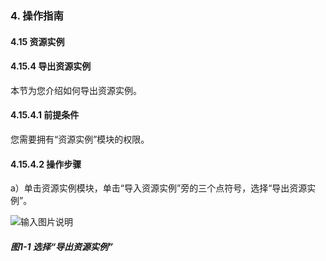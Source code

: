 ### 4. 操作指南

#### 4.15 资源实例

#### 4.15.4 导出资源实例

本节为您介绍如何导出资源实例。

#### 4.15.4.1 前提条件

您需要拥有“资源实例”模块的权限。

#### 4.15.4.2 操作步骤

a）单击资源实例模块，单击“导入资源实例”旁的三个点符号，选择“导出资源实例”。

![输入图片说明](../../../../images/SoFlu%EF%BC%88%E5%90%8E%E7%AB%AF%EF%BC%89%E5%BC%80%E5%8F%91%E5%B9%B3%E5%8F%B0/1.%20%E6%9C%80%E6%96%B0%E7%89%88%E6%9C%AC%20-%20%E6%9B%B4%E6%96%B0%E6%97%A5%E6%9C%9F%20-%202022.10.08/4.%20%E6%93%8D%E4%BD%9C%E6%8C%87%E5%8D%97/15.%20%E8%B5%84%E6%BA%90%E5%AE%9E%E4%BE%8B/4.%20%E5%AF%BC%E5%87%BA%E8%B5%84%E6%BA%90%E5%AE%9E%E4%BE%8B/image.png)

##### 图1-1 选择“导出资源实例”
